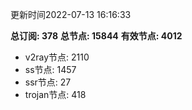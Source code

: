 更新时间2022-07-13 16:16:33

**总订阅: 378**
**总节点: 15844**
**有效节点: 4012**
- v2ray节点: 2110
- ss节点: 1457
- ssr节点: 27
- trojan节点: 418
